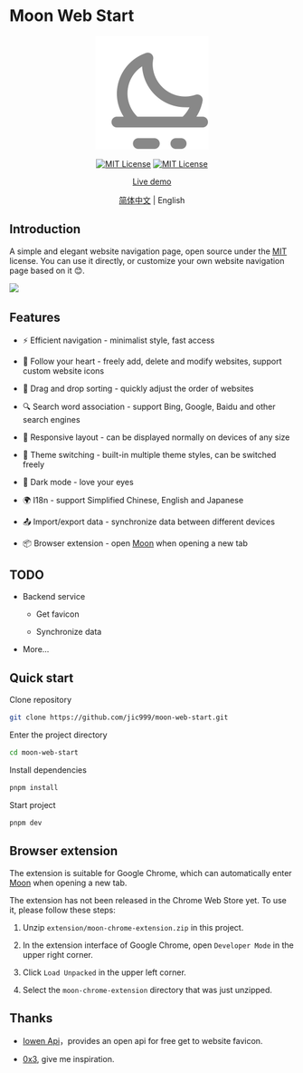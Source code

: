 
# Moon Web Start

<p align="center">
  <a href="https://github.com/jic999/sprout-admin-api">
    <img alt="Moon Web Start" width="200" src="./public/favicon_neutral.svg">
  </a>
</p>
<p align="center">
  <a href="./LICENSE"><img alt="MIT License" src="https://badgen.net/github/license/jic999/moon-web-start"/></a>
  <a href="https://github.com/antfu/eslint-config"><img alt="MIT License" src="https://antfu.me/badge-code-style.svg"/></a>
</p>
<p align="center">
  <a href="https://moon-start.netlify.app/">Live demo</a>
</p>
<p align="center">
  <a href="./README.md">简体中文</a> |
  <span>English</span>
</p>

## Introduction

A simple and elegant website navigation page, open source under the [MIT](./LICENSE) license. You can use it directly, or customize your own website navigation page based on it 😊.

![](https://cdn.jsdelivr.net/gh/jic999/images/blog/20231016103020.png)

## Features

- ⚡ Efficient navigation - minimalist style, fast access

- 🍎 Follow your heart - freely add, delete and modify websites, support custom website icons

- 🛫 Drag and drop sorting - quickly adjust the order of websites

- 🔍 Search word association - support Bing, Google, Baidu and other search engines

- 📱 Responsive layout - can be displayed normally on devices of any size

- 🎨 Theme switching - built-in multiple theme styles, can be switched freely

- 🌙 Dark mode - love your eyes

- 🌍 I18n - support Simplified Chinese, English and Japanese

- 📤 Import/export data - synchronize data between different devices

- 📦 Browser extension - open [Moon](https://moon-start.netlify.app/) when opening a new tab

## TODO

- Backend service

  - Get favicon

  - Synchronize data

- More...

## Quick start

Clone repository
```bash
git clone https://github.com/jic999/moon-web-start.git
```

Enter the project directory
```bash
cd moon-web-start
```

Install dependencies

```bash
pnpm install
```

Start project
```bash
pnpm dev
```

## Browser extension

The extension is suitable for Google Chrome, which can automatically enter [Moon](https://moon-start.netlify.app/) when opening a new tab.

The extension has not been released in the Chrome Web Store yet. To use it, please follow these steps:

1. Unzip `extension/moon-chrome-extension.zip` in this project.

2. In the extension interface of Google Chrome, open `Developer Mode` in the upper right corner.

3. Click `Load Unpacked` in the upper left corner.

4. Select the `moon-chrome-extension` directory that was just unzipped.

## Thanks

- [Iowen Api](https://api.iowen.cn/)，provides an open api for free get to website favicon.

- [0x3](https://0x3.com/), give me inspiration.